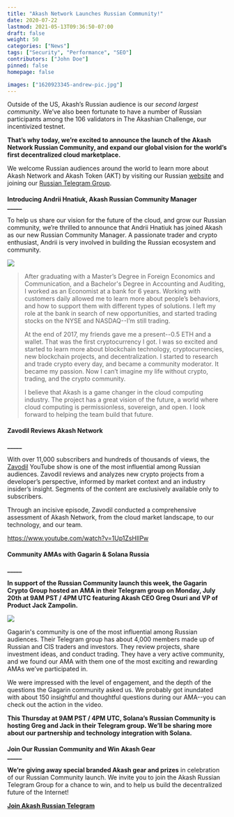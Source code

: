 ```yaml
---
title: "Akash Network Launches Russian Community!"
date: 2020-07-22
lastmod: 2021-05-13T09:36:50-07:00
draft: false
weight: 50
categories: ["News"]
tags: ["Security", "Performance", "SEO"]
contributors: ["John Doe"]
pinned: false
homepage: false

images: ["1620923345-andrew-pic.jpg"]
---
```

Outside of the US, Akash’s Russian audience is our _second largest community_. We’ve also been fortunate to have a number of Russian participants among the 106 validators in The Akashian Challenge, our incentivized testnet.

**That’s why today, we’re excited to announce the launch of the Akash Network Russian Community, and expand our global vision for the world’s first decentralized cloud marketplace.**

We welcome Russian audiences around the world to learn more about Akash Network and Akash Token (AKT) by visiting our Russian [website](https://akash.network/?lang=ru) and joining our [Russian Telegram Group](https://t.me/akash_ru).

####   
**Introducing Andrii Hnatiuk, Akash Russian Community Manager**  
**\_\_\_\_\_**  

To help us share our vision for the future of the cloud, and grow our Russian community, we’re thrilled to announce that Andrii Hnatiuk has joined Akash as our new Russian Community Manager. A passionate trader and crypto enthusiast, Andrii is very involved in building the Russian ecosystem and community.

![](https://www.datocms-assets.com/45776/1620923345-andrew-pic.jpg)

> After graduating with a Master’s Degree in Foreign Economics and Communication, and a Bachelor's Degree in Accounting and Auditing, I worked as an Economist at a bank for 6 years. Working with customers daily allowed me to learn more about people’s behaviors, and how to support them with different types of solutions. I left my role at the bank in search of new opportunities, and started trading stocks on the NYSE and NASDAQ--I’m still trading.  
> 
> At the end of 2017, my friends gave me a present--0.5 ETH and a wallet. That was the first cryptocurrency I got. I was so excited and started to learn more about blockchain technology, cryptocurrencies, new blockchain projects, and decentralization. I started to research and trade crypto every day, and became a community moderator. It became my passion. Now I can’t imagine my life without crypto, trading, and the crypto community.  
>   
> I believe that Akash is a game changer in the cloud computing industry. The project has a great vision of the future, a world where cloud computing is permissionless, sovereign, and open. I look forward to helping the team build that future.

#### **Zavodil Reviews Akash Network**  
**\_\_\_\_\_**  

With over 11,000 subscribers and hundreds of thousands of views, the [Zavodil](https://www.youtube.com/c/Zavodil/about) YouTube show is one of the most influential among Russian audiences. Zavodil reviews and analyzes new crypto projects from a developer’s perspective, informed by market context and an industry insider’s insight. Segments of the content are exclusively available only to subscribers.

Through an incisive episode, Zavodil conducted a comprehensive assessment of Akash Network, from the cloud market landscape, to our technology, and our team. 

https://www.youtube.com/watch?v=1Up1ZsHIlPw

#### **Community AMAs with Gagarin & Solana Russia**  
**\_\_\_\_\_**  

**In support of the Russian Community launch this week, the Gagarin Crypto Group hosted an AMA in their Telegram group on Monday, July 20th at 9AM PST / 4PM UTC featuring Akash CEO Greg Osuri and VP of Product Jack Zampolin.** 

![](https://www.datocms-assets.com/45776/1620923791-gagarin-1024x575.jpeg)

Gagarin's community is one of the most influential among Russian audiences. Their Telegram group has about 4,000 members made up of Russian and CIS traders and investors. They review projects, share investment ideas, and conduct trading. They have a very active community, and we found our AMA with them one of the most exciting and rewarding AMAs we’ve participated in.  
  
We were impressed with the level of engagement, and the depth of the questions the Gagarin community asked us. We probably got inundated with about 150 insightful and thoughtful questions during our AMA--you can check out the action in the video.

**This Thursday at 9AM PST / 4PM UTC, Solana’s Russian Community is hosting Greg and Jack in their Telegram group. We’ll be sharing more about our partnership and technology integration with Solana.**

####   
**Join Our Russian Community and Win Akash Gear**  
**\_\_\_\_\_**  

**We’re** **giving away special branded Akash gear and prizes** in celebration of our Russian Community launch. We invite you to join the Akash Russian Telegram Group for a chance to win, and to help us build the decentralized future of the Internet!

[**Join Akash Russian Telegram**](https://t.me/akash_ru)